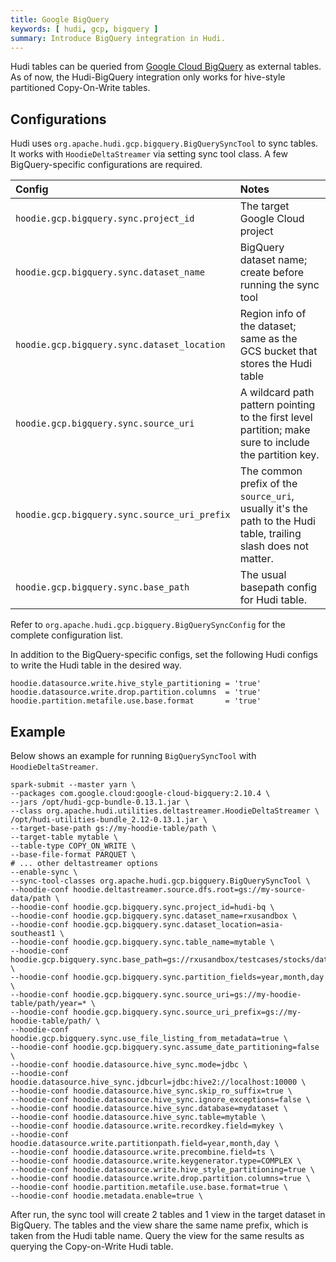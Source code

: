 ```yaml
---
title: Google BigQuery
keywords: [ hudi, gcp, bigquery ]
summary: Introduce BigQuery integration in Hudi.
---
```


Hudi tables can be queried from [Google Cloud BigQuery](https://cloud.google.com/bigquery) as external tables. As of
now, the Hudi-BigQuery integration only works for hive-style partitioned Copy-On-Write tables.

## Configurations

Hudi uses `org.apache.hudi.gcp.bigquery.BigQuerySyncTool` to sync tables. It works with `HoodieDeltaStreamer` via
setting sync tool class. A few BigQuery-specific configurations are required.

| Config                                       | Notes                                                                                                           |
|:---------------------------------------------|:----------------------------------------------------------------------------------------------------------------|
| `hoodie.gcp.bigquery.sync.project_id`        | The target Google Cloud project                                                                                 |
| `hoodie.gcp.bigquery.sync.dataset_name`      | BigQuery dataset name; create before running the sync tool                                                      |
| `hoodie.gcp.bigquery.sync.dataset_location`  | Region info of the dataset; same as the GCS bucket that stores the Hudi table                                   |
| `hoodie.gcp.bigquery.sync.source_uri`        | A wildcard path pattern pointing to the first level partition; make sure to include the partition key.          |
| `hoodie.gcp.bigquery.sync.source_uri_prefix` | The common prefix of the `source_uri`, usually it's the path to the Hudi table, trailing slash does not matter. |
| `hoodie.gcp.bigquery.sync.base_path`         | The usual basepath config for Hudi table.                                                                       |

Refer to `org.apache.hudi.gcp.bigquery.BigQuerySyncConfig` for the complete configuration list.

In addition to the BigQuery-specific configs, set the following Hudi configs to write the Hudi table in the desired way.

```
hoodie.datasource.write.hive_style_partitioning = 'true'
hoodie.datasource.write.drop.partition.columns  = 'true'
hoodie.partition.metafile.use.base.format       = 'true'
```

## Example

Below shows an example for running `BigQuerySyncTool` with `HoodieDeltaStreamer`.

```shell
spark-submit --master yarn \
--packages com.google.cloud:google-cloud-bigquery:2.10.4 \
--jars /opt/hudi-gcp-bundle-0.13.1.jar \
--class org.apache.hudi.utilities.deltastreamer.HoodieDeltaStreamer \
/opt/hudi-utilities-bundle_2.12-0.13.1.jar \
--target-base-path gs://my-hoodie-table/path \
--target-table mytable \
--table-type COPY_ON_WRITE \
--base-file-format PARQUET \
# ... other deltastreamer options
--enable-sync \
--sync-tool-classes org.apache.hudi.gcp.bigquery.BigQuerySyncTool \
--hoodie-conf hoodie.deltastreamer.source.dfs.root=gs://my-source-data/path \
--hoodie-conf hoodie.gcp.bigquery.sync.project_id=hudi-bq \
--hoodie-conf hoodie.gcp.bigquery.sync.dataset_name=rxusandbox \
--hoodie-conf hoodie.gcp.bigquery.sync.dataset_location=asia-southeast1 \
--hoodie-conf hoodie.gcp.bigquery.sync.table_name=mytable \
--hoodie-conf hoodie.gcp.bigquery.sync.base_path=gs://rxusandbox/testcases/stocks/data/target/${NOW} \
--hoodie-conf hoodie.gcp.bigquery.sync.partition_fields=year,month,day \
--hoodie-conf hoodie.gcp.bigquery.sync.source_uri=gs://my-hoodie-table/path/year=* \
--hoodie-conf hoodie.gcp.bigquery.sync.source_uri_prefix=gs://my-hoodie-table/path/ \
--hoodie-conf hoodie.gcp.bigquery.sync.use_file_listing_from_metadata=true \
--hoodie-conf hoodie.gcp.bigquery.sync.assume_date_partitioning=false \
--hoodie-conf hoodie.datasource.hive_sync.mode=jdbc \
--hoodie-conf hoodie.datasource.hive_sync.jdbcurl=jdbc:hive2://localhost:10000 \
--hoodie-conf hoodie.datasource.hive_sync.skip_ro_suffix=true \
--hoodie-conf hoodie.datasource.hive_sync.ignore_exceptions=false \
--hoodie-conf hoodie.datasource.hive_sync.database=mydataset \
--hoodie-conf hoodie.datasource.hive_sync.table=mytable \
--hoodie-conf hoodie.datasource.write.recordkey.field=mykey \
--hoodie-conf hoodie.datasource.write.partitionpath.field=year,month,day \
--hoodie-conf hoodie.datasource.write.precombine.field=ts \
--hoodie-conf hoodie.datasource.write.keygenerator.type=COMPLEX \
--hoodie-conf hoodie.datasource.write.hive_style_partitioning=true \
--hoodie-conf hoodie.datasource.write.drop.partition.columns=true \
--hoodie-conf hoodie.partition.metafile.use.base.format=true \
--hoodie-conf hoodie.metadata.enable=true \
```

After run, the sync tool will create 2 tables and 1 view in the target dataset in BigQuery. The tables and the view
share the same name prefix, which is taken from the Hudi table name. Query the view for the same results as querying the
Copy-on-Write Hudi table.
